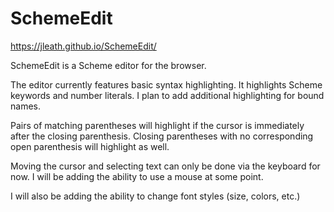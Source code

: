 # SchemeEdit

https://jleath.github.io/SchemeEdit/

SchemeEdit is a Scheme editor for the browser.

The editor currently features basic syntax highlighting. It highlights Scheme 
keywords and number literals. I plan to add additional highlighting for bound names.

Pairs of matching parentheses will highlight if the cursor is immediately after the closing
parenthesis. Closing parentheses with no corresponding open parenthesis will highlight as well.

Moving the cursor and selecting text can only be done via the keyboard for now. I will be adding
the ability to use a mouse at some point.

I will also be adding the ability to change font styles (size, colors, etc.)
